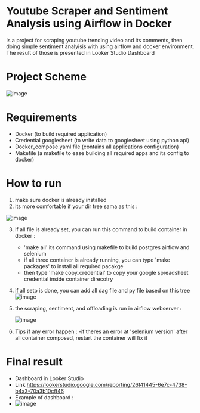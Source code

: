 # Youtube Scraper and Sentiment Analysis using Airflow in Docker 
Is a project for scraping youtube trending video and its comments, then doing simple sentiment analyisis with using airflow and docker environment.
The result of those is presented in Looker Studio Dashboard

# Project Scheme
![image](https://github.com/arifalse/final_assignment/assets/61183492/c1ce4630-8669-4612-904c-8ba8aaab3135)

# Requirements
- Docker (to build required application)
- Credential googlesheet (to write data to googlesheet using python api) 
- Docker_compose.yaml file (contains all applications configuration)
- Makefile (a makefile to ease building all required apps and its config to docker) 

# How to run
1. make sure docker is already installed
2. its more comfortable if your dir tree sama as this :

![image](https://github.com/arifalse/final_assignment/assets/61183492/db539535-37fe-45e0-bcb3-9fec0c66a2e5)

3. if all file is already set, you can run this command to build container in docker :
   - 'make all' its command using makefile to build postgres airflow and selenium
   - if all three container is already running, you can type 'make packages' to install all required pacakge
   - then type 'make copy_credential' to copy your google spreadsheet credential inside container direcotry
4. if all setp is done, you can add all dag file and py file based on this tree
   ![image](https://github.com/arifalse/final_assignment/assets/61183492/df989775-511e-4cf4-a878-a705320f3999)
5. the scraping, sentiment, and offloading is run in airflow webserver :

   ![image](https://github.com/arifalse/final_assignment/assets/61183492/df499704-1d8e-41c8-8791-c0f987acdfca)

7. Tips if any error happen :
   -if theres an error at 'selenium version' after all container composed, restart the container will fix it
   
# Final result
- Dashboard in Looker Studio
- Link https://lookerstudio.google.com/reporting/26f41445-6e7c-4738-b4a3-70a3b10cff46
- Example of dashboard :
- ![image](https://github.com/arifalse/final_assignment/assets/61183492/910a6a57-c6ad-4879-a62c-793d508b4b5e)


